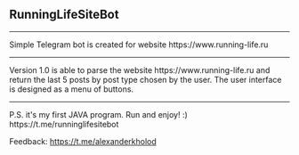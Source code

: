 <h2>RunningLifeSiteBot</h2>
<hr>
Simple Telegram bot is created for website https://www.running-life.ru
<hr>
Version 1.0 is able to parse the website https://www.running-life.ru and return the last 5 posts by post type chosen by the user.
The user interface is designed as a menu of buttons.
<hr>
P.S. it's my first JAVA program. Run and enjoy! :) https://t.me/runninglifesitebot<br>

Feedback: https://t.me/alexanderkholod
